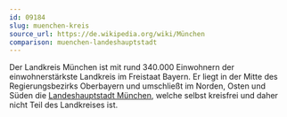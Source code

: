 ```yaml
---
id: 09184
slug: muenchen-kreis
source_url: https://de.wikipedia.org/wiki/München
comparison: muenchen-landeshauptstadt
---
```


Der Landkreis München ist mit rund 340.000 Einwohnern der einwohnerstärkste Landkreis im Freistaat Bayern. Er liegt in der Mitte des Regierungsbezirks Oberbayern und umschließt im Norden, Osten und Süden die [Landeshauptstadt München](muenchen-landeshauptstadt), welche selbst kreisfrei und daher nicht Teil des Landkreises ist.
